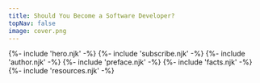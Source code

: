 ```yaml
---
title: Should You Become a Software Developer?
topNav: false
image: cover.png
---
```

{%- include 'hero.njk' -%}
{%- include 'subscribe.njk' -%}
{%- include 'author.njk' -%}
{%- include 'preface.njk' -%}
{%- include 'facts.njk' -%}
{%- include 'resources.njk' -%}
<div className="w-full h-12"></div>
</div>
